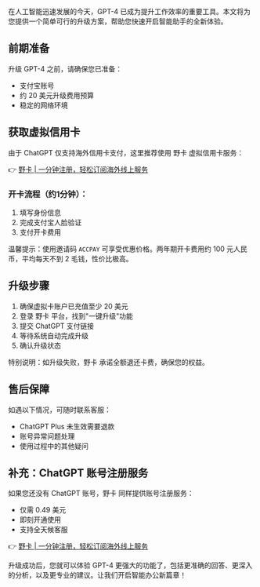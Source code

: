 在人工智能迅速发展的今天，GPT-4 已成为提升工作效率的重要工具。本文将为您提供一个简单可行的升级方案，帮助您快速开启智能助手的全新体验。

## 前期准备

升级 GPT-4 之前，请确保您已准备：
- 支付宝账号
- 约 20 美元升级费用预算
- 稳定的网络环境

## 获取虚拟信用卡

由于 ChatGPT 仅支持海外信用卡支付，这里推荐使用 野卡 虚拟信用卡服务：

👉 [野卡 | 一分钟注册，轻松订阅海外线上服务](https://bit.ly/bewildcard)

### 开卡流程（约1分钟）：

1. 填写身份信息
2. 完成支付宝人脸验证
3. 支付开卡费用

温馨提示：使用邀请码 `ACCPAY` 可享受优惠价格。两年期开卡费用约 100 元人民币，平均每天不到 2 毛钱，性价比极高。

## 升级步骤

1. 确保虚拟卡账户已充值至少 20 美元
2. 登录 野卡 平台，找到"一键升级"功能
3. 提交 ChatGPT 支付链接
4. 等待系统自动完成升级
5. 确认升级状态

特别说明：如升级失败，野卡 承诺全额退还卡费，确保您的权益。

## 售后保障

如遇以下情况，可随时联系客服：
- ChatGPT Plus 未生效需要退款
- 账号异常问题处理
- 使用过程中的其他疑问

## 补充：ChatGPT 账号注册服务

如果您还没有 ChatGPT 账号，野卡 同样提供账号注册服务：
- 仅需 0.49 美元
- 即刻开通使用
- 支持全天候客服

👉 [野卡 | 一分钟注册，轻松订阅海外线上服务](https://bit.ly/bewildcard)

升级成功后，您就可以体验 GPT-4 更强大的功能了，包括更准确的回答、更深入的分析，以及更专业的建议。让我们开启智能办公新篇章！